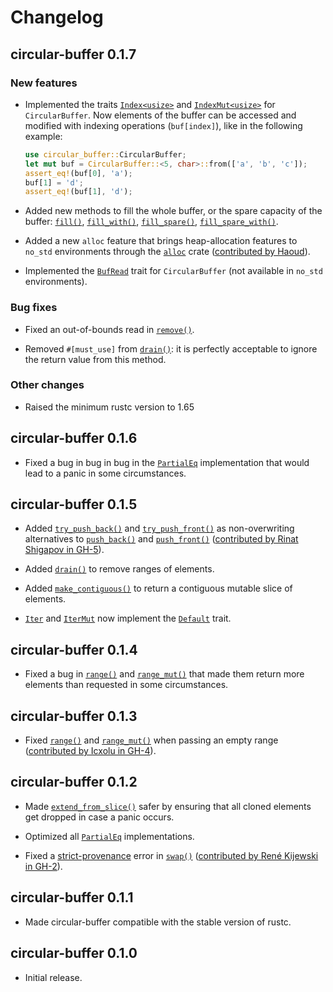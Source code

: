 # Changelog

## circular-buffer 0.1.7

### New features

* Implemented the traits [`Index<usize>`](https://doc.rust-lang.org/std/ops/trait.Index.html) and
  [`IndexMut<usize>`](https://doc.rust-lang.org/std/ops/trait.IndexMut.html) for `CircularBuffer`. Now elements of the
  buffer can be accessed and modified with indexing operations (`buf[index]`), like in the following example:

  ```rust
  use circular_buffer::CircularBuffer;
  let mut buf = CircularBuffer::<5, char>::from(['a', 'b', 'c']);
  assert_eq!(buf[0], 'a');
  buf[1] = 'd';
  assert_eq!(buf[1], 'd');
  ```

* Added new methods to fill the whole buffer, or the spare capacity of the buffer:
  [`fill()`](https://docs.rs/circular-buffer/0.1.7/circular_buffer/struct.CircularBuffer.html#method.fill),
  [`fill_with()`](https://docs.rs/circular-buffer/0.1.7/circular_buffer/struct.CircularBuffer.html#method.fill_with),
  [`fill_spare()`](https://docs.rs/circular-buffer/0.1.7/circular_buffer/struct.CircularBuffer.html#method.fill_spare),
  [`fill_spare_with()`](https://docs.rs/circular-buffer/0.1.7/circular_buffer/struct.CircularBuffer.html#method.fill_spare_with).

* Added a new `alloc` feature that brings heap-allocation features to `no_std` environments through the
  [`alloc`](https://doc.rust-lang.org/stable/alloc/) crate ([contributed by
  Haoud](https://github.com/andreacorbellini/rust-circular-buffer/pull/11)).

* Implemented the [`BufRead`](https://doc.rust-lang.org/std/io/trait.BufRead.html) trait for `CircularBuffer` (not
  available in `no_std` environments).

### Bug fixes

* Fixed an out-of-bounds read in
  [`remove()`](https://docs.rs/circular-buffer/0.1.7/circular_buffer/struct.CircularBuffer.html#method.remove).

* Removed `#[must_use]` from
  [`drain()`](https://docs.rs/circular-buffer/0.1.7/circular_buffer/struct.CircularBuffer.html#method.drain): it is
  perfectly acceptable to ignore the return value from this method.

### Other changes

* Raised the minimum rustc version to 1.65

## circular-buffer 0.1.6

* Fixed a bug in bug in bug in the [`PartialEq`](https://doc.rust-lang.org/std/cmp/trait.PartialEq.html) implementation
  that would lead to a panic in some circumstances.

## circular-buffer 0.1.5

* Added
  [`try_push_back()`](https://docs.rs/circular-buffer/0.1.5/circular_buffer/struct.CircularBuffer.html#method.try_push_back)
  and
  [`try_push_front()`](https://docs.rs/circular-buffer/0.1.5/circular_buffer/struct.CircularBuffer.html#method.try_push_front)
  as non-overwriting alternatives to
  [`push_back()`](https://docs.rs/circular-buffer/0.1.5/circular_buffer/struct.CircularBuffer.html#method.push_back) and
  [`push_front()`](https://docs.rs/circular-buffer/0.1.5/circular_buffer/struct.CircularBuffer.html#method.push_front)
  ([contributed by Rinat Shigapov in GH-5](https://github.com/andreacorbellini/rust-circular-buffer/pull/5)).

* Added [`drain()`](https://docs.rs/circular-buffer/0.1.5/circular_buffer/struct.CircularBuffer.html#method.drain) to
  remove ranges of elements.

* Added
  [`make_contiguous()`](https://docs.rs/circular-buffer/0.1.5/circular_buffer/struct.CircularBuffer.html#method.make_contiguous)
  to return a contiguous mutable slice of elements.

* [`Iter`](https://docs.rs/circular-buffer/0.1.5/circular_buffer/struct.Iter.html) and
  [`IterMut`](https://docs.rs/circular-buffer/0.1.5/circular_buffer/struct.IterMut.html) now implement the
  [`Default`](https://doc.rust-lang.org/std/default/trait.Default.html) trait.

## circular-buffer 0.1.4

* Fixed a bug in
  [`range()`](https://docs.rs/circular-buffer/0.1.4/circular_buffer/struct.CircularBuffer.html#method.range) and
  [`range_mut()`](https://docs.rs/circular-buffer/0.1.4/circular_buffer/struct.CircularBuffer.html#method.range_mut)
  that made them return more elements than requested in some circumstances.

## circular-buffer 0.1.3

* Fixed [`range()`](https://docs.rs/circular-buffer/0.1.3/circular_buffer/struct.CircularBuffer.html#method.range) and
  [`range_mut()`](https://docs.rs/circular-buffer/0.1.3/circular_buffer/struct.CircularBuffer.html#method.range_mut)
  when passing an empty range ([contributed by Icxolu in
  GH-4](https://github.com/andreacorbellini/rust-circular-buffer/pull/4)).

## circular-buffer 0.1.2

* Made
  [`extend_from_slice()`](https://docs.rs/circular-buffer/0.1.2/circular_buffer/struct.CircularBuffer.html#method.extend_from_slice)
  safer by ensuring that all cloned elements get dropped in case a panic occurs.

* Optimized all [`PartialEq`](https://doc.rust-lang.org/std/cmp/trait.PartialEq.html) implementations.

* Fixed a [strict-provenance](https://github.com/rust-lang/rust/issues/95228) error in
  [`swap()`](https://docs.rs/circular-buffer/0.1.2/circular_buffer/struct.CircularBuffer.html#method.swap) ([contributed
  by René Kijewski in GH-2](https://github.com/andreacorbellini/rust-circular-buffer/pull/2)).

## circular-buffer 0.1.1

* Made circular-buffer compatible with the stable version of rustc.

## circular-buffer 0.1.0

* Initial release.
